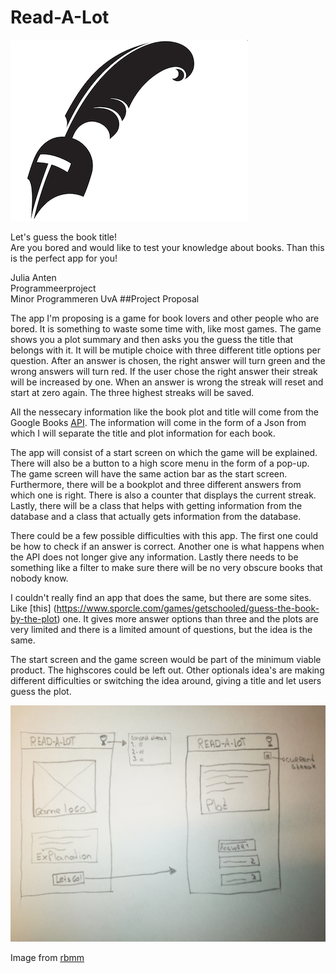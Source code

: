 # Read-A-Lot

![logo](doc/Logo.png)

Let's guess the book title! <br>
Are you bored and would like to test your knowledge about books. Than this is the perfect app for you!

Julia Anten<br>
Programmeerproject<br>
Minor Programmeren UvA
##Project Proposal

The app I'm proposing is a game for book lovers and other people who are bored. It is something to waste some time with, like most games. The game shows you a plot summary and then asks you the guess the title that belongs with it. It will be mutiple choice with three different title options per question. After an answer is chosen, the right answer will turn green and the wrong answers will turn red. If the user chose the right answer their streak will be increased by one. When an answer is wrong the streak will reset and start at zero again. The three highest streaks will be saved.

All the nessecary information like the book plot and title will come from the Google Books [API](https://developers.google.com/books/). The information will come in the form of a Json from which I will separate the title and plot information for each book. 

The app will consist of a start screen on which the game will be explained. There will also be a button to a high score menu in the form of a pop-up. The game screen will have the same action bar as the start screen. Furthermore, there will be a bookplot and three different answers from which one is right. There is also a counter that displays the current streak. Lastly, there will be a class that helps with getting information from the database and a class that actually gets information from the database.

There could be a few possible difficulties with this app. The first one could be how to check if an answer is correct. Another one is what happens when the API does not longer give any information. Lastly there needs to be something like a filter to make sure there will be no very obscure books that nobody know. 

I couldn't really find an app that does the same, but there are some sites. Like [this] (https://www.sporcle.com/games/getschooled/guess-the-book-by-the-plot) one. It gives more answer options than three and the plots are very limited and there is a limited amount of questions, but the idea is the same. 

The start screen and the game screen would be part of the minimum viable product. The highscores could be left out. Other optionals idea's are making different difficulties or switching the idea around, giving a title and let users guess the plot.

![Schets](doc/Schetsen.jpg)

Image from [rbmm](http://rbmm.com/work/galahad-books-logo/)
